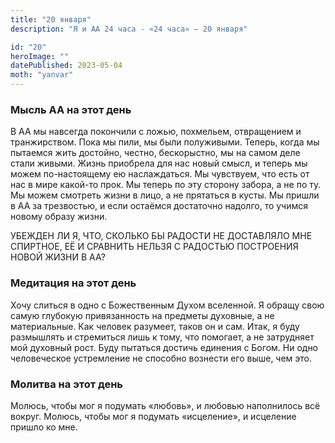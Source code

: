 ```yaml
---
title: "20 января"
description: "Я и АА 24 часа - «24 часа» — 20 января"

id: "20"
heroImage: ""
datePublished: 2023-05-04
moth: "yanvar"
---
```


### Мысль АА на этот день

В АА мы навсегда покончили с ложью, похмельем, отвращением и транжирством.
Пока мы пили, мы были полуживыми. Теперь, когда мы пытаемся жить достойно,
честно, бескорыстно, мы на самом деле стали живыми. Жизнь приобрела для нас
новый смысл, и теперь мы можем по-настоящему ею наслаждаться. Мы чувствуем,
что есть от нас в мире какой-то прок. Мы теперь по эту сторону забора, а не по
ту. Мы можем смотреть жизни в лицо, а не прятаться в кусты. Мы пришли в АА за
трезвостью, и если остаёмся достаточно надолго, то учимся новому образу жизни.

УБЕЖДЕН ЛИ Я, ЧТО, СКОЛЬКО БЫ РАДОСТИ НЕ ДОСТАВЛЯЛО МНЕ СПИРТНОЕ, ЕЁ И
СРАВНИТЬ НЕЛЬЗЯ С РАДОСТЬЮ ПОСТРОЕНИЯ НОВОЙ ЖИЗНИ В АА?

### Медитация на этот день

Хочу слиться в одно с Божественным Духом вселенной. Я обращу свою самую
глубокую привязанность на предметы духовные, а не материальные. Как человек
разумеет, таков он и сам. Итак, я буду размышлять и стремиться лишь к тому,
что помогает, а не затрудняет мой духовный рост. Буду пытаться достичь
единения с Богом. Ни одно человеческое устремление не способно вознести его
выше, чем это.

### Молитва на этот день

Молюсь, чтобы мог я подумать «любовь», и любовью наполнилось всё вокруг.
Молюсь, чтобы мог я подумать «исцеление», и исцеление пришло ко мне.
